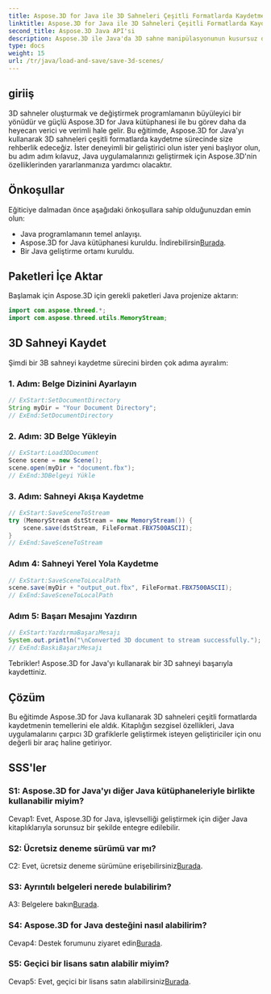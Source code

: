 ```yaml
---
title: Aspose.3D for Java ile 3D Sahneleri Çeşitli Formatlarda Kaydetme
linktitle: Aspose.3D for Java ile 3D Sahneleri Çeşitli Formatlarda Kaydetme
second_title: Aspose.3D Java API'si
description: Aspose.3D ile Java'da 3D sahne manipülasyonunun kusursuz dünyasını keşfedin. Sahneleri çeşitli formatlarda zahmetsizce kaydetmeyi öğrenin.
type: docs
weight: 15
url: /tr/java/load-and-save/save-3d-scenes/
---
```

## giriiş

3D sahneler oluşturmak ve değiştirmek programlamanın büyüleyici bir yönüdür ve güçlü Aspose.3D for Java kütüphanesi ile bu görev daha da heyecan verici ve verimli hale gelir. Bu eğitimde, Aspose.3D for Java'yı kullanarak 3D sahneleri çeşitli formatlarda kaydetme sürecinde size rehberlik edeceğiz. İster deneyimli bir geliştirici olun ister yeni başlıyor olun, bu adım adım kılavuz, Java uygulamalarınızı geliştirmek için Aspose.3D'nin özelliklerinden yararlanmanıza yardımcı olacaktır.

## Önkoşullar

Eğiticiye dalmadan önce aşağıdaki önkoşullara sahip olduğunuzdan emin olun:

- Java programlamanın temel anlayışı.
-  Aspose.3D for Java kütüphanesi kuruldu. İndirebilirsin[Burada](https://releases.aspose.com/3d/java/).
- Bir Java geliştirme ortamı kuruldu.

## Paketleri İçe Aktar

Başlamak için Aspose.3D için gerekli paketleri Java projenize aktarın:

```java
import com.aspose.threed.*;
import com.aspose.threed.utils.MemoryStream;

```

## 3D Sahneyi Kaydet

Şimdi bir 3B sahneyi kaydetme sürecini birden çok adıma ayıralım:

### 1. Adım: Belge Dizinini Ayarlayın

```java
// ExStart:SetDocumentDirectory
String myDir = "Your Document Directory";
// ExEnd:SetDocumentDirectory
```

### 2. Adım: 3D Belge Yükleyin

```java
// ExStart:Load3DDocument
Scene scene = new Scene();
scene.open(myDir + "document.fbx");
// ExEnd:3DBelgeyi Yükle
```

### 3. Adım: Sahneyi Akışa Kaydetme

```java
// ExStart:SaveSceneToStream
try (MemoryStream dstStream = new MemoryStream()) {
    scene.save(dstStream, FileFormat.FBX7500ASCII);
}
// ExEnd:SaveSceneToStream
```

### Adım 4: Sahneyi Yerel Yola Kaydetme

```java
// ExStart:SaveSceneToLocalPath
scene.save(myDir + "output_out.fbx", FileFormat.FBX7500ASCII);
// ExEnd:SaveSceneToLocalPath
```

### Adım 5: Başarı Mesajını Yazdırın

```java
// ExStart:YazdırmaBaşarıMesajı
System.out.println("\nConverted 3D document to stream successfully.");
// ExEnd:BaskıBaşarıMesajı
```

Tebrikler! Aspose.3D for Java'yı kullanarak bir 3D sahneyi başarıyla kaydettiniz.

## Çözüm

Bu eğitimde Aspose.3D for Java kullanarak 3D sahneleri çeşitli formatlarda kaydetmenin temellerini ele aldık. Kitaplığın sezgisel özellikleri, Java uygulamalarını çarpıcı 3D grafiklerle geliştirmek isteyen geliştiriciler için onu değerli bir araç haline getiriyor.

## SSS'ler

### S1: Aspose.3D for Java'yı diğer Java kütüphaneleriyle birlikte kullanabilir miyim?

Cevap1: Evet, Aspose.3D for Java, işlevselliği geliştirmek için diğer Java kitaplıklarıyla sorunsuz bir şekilde entegre edilebilir.

### S2: Ücretsiz deneme sürümü var mı?

 C2: Evet, ücretsiz deneme sürümüne erişebilirsiniz[Burada](https://releases.aspose.com/).

### S3: Ayrıntılı belgeleri nerede bulabilirim?

A3: Belgelere bakın[Burada](https://reference.aspose.com/3d/java/).

### S4: Aspose.3D for Java desteğini nasıl alabilirim?

 Cevap4: Destek forumunu ziyaret edin[Burada](https://forum.aspose.com/c/3d/18).

### S5: Geçici bir lisans satın alabilir miyim?

 Cevap5: Evet, geçici bir lisans satın alabilirsiniz[Burada](https://purchase.aspose.com/temporary-license/).